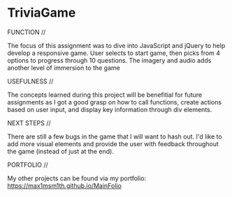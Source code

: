 # TriviaGame

FUNCTION //

The focus of this assignment was to dive into JavaScript and jQuery to help develop a responsive game. User selects to start game, then picks from 4 options to progress through 10 questions. The imagery and audio adds another level of immersion to the game 

USEFULNESS //

The concepts learned during this project will be benefitial for future assignments as I got a good grasp on  how to call functions, create actions based on user input, and display key information through div elements. 

NEXT STEPS //

There are still a few bugs in the game that I will want to hash out. I'd like to add more visual elements and provide the user with feedback throughout the game (instead of just at the end).

PORTFOLIO //

My other projects can be found via my portfolio: https://max1msm1th.github.io/MainFolio
